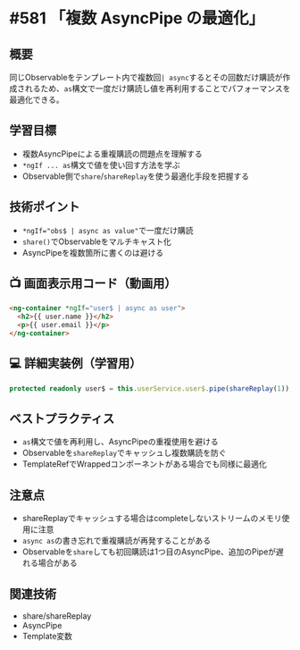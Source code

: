 # #581 「複数 AsyncPipe の最適化」

## 概要
同じObservableをテンプレート内で複数回`| async`するとその回数だけ購読が作成されるため、`as`構文で一度だけ購読し値を再利用することでパフォーマンスを最適化できる。

## 学習目標
- 複数AsyncPipeによる重複購読の問題点を理解する
- `*ngIf ... as`構文で値を使い回す方法を学ぶ
- Observable側で`share`/`shareReplay`を使う最適化手段を把握する

## 技術ポイント
- `*ngIf="obs$ | async as value"`で一度だけ購読
- `share()`でObservableをマルチキャスト化
- AsyncPipeを複数箇所に書くのは避ける

## 📺 画面表示用コード（動画用）
```html
<ng-container *ngIf="user$ | async as user">
  <h2>{{ user.name }}</h2>
  <p>{{ user.email }}</p>
</ng-container>
```

## 💻 詳細実装例（学習用）
```typescript
protected readonly user$ = this.userService.user$.pipe(shareReplay(1));
```

## ベストプラクティス
- `as`構文で値を再利用し、AsyncPipeの重複使用を避ける
- Observableを`shareReplay`でキャッシュし複数購読を防ぐ
- TemplateRefでWrappedコンポーネントがある場合でも同様に最適化

## 注意点
- shareReplayでキャッシュする場合はcompleteしないストリームのメモリ使用に注意
- `async as`の書き忘れで重複購読が再発することがある
- Observableを`share`しても初回購読は1つ目のAsyncPipe、追加のPipeが遅れる場合がある

## 関連技術
- share/shareReplay
- AsyncPipe
- Template変数
